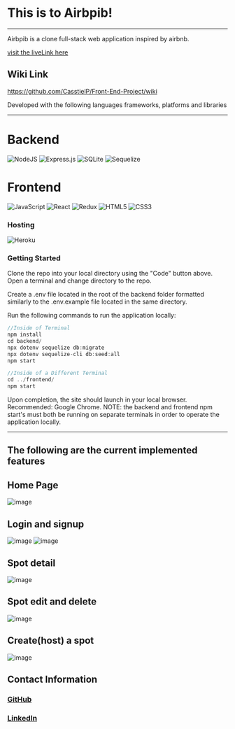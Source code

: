# This is to Airbpib!
***
Airbpib is a clone full-stack web application inspired by airbnb. 

[visit the liveLink here](https://airbpibcpi.herokuapp.com/)

## Wiki Link
https://github.com/CasstielP/Front-End-Project/wiki

Developed with the following languages frameworks, platforms and libraries
***
# Backend

![NodeJS](https://img.shields.io/badge/node.js-6DA55F?style=for-the-badge&logo=node.js&logoColor=white) ![Express.js](https://img.shields.io/badge/express.js-%23404d59.svg?style=for-the-badge&logo=express&logoColor=%2361DAFB) ![SQLite](https://img.shields.io/badge/sqlite-%2307405e.svg?style=for-the-badge&logo=sqlite&logoColor=white) ![Sequelize](https://img.shields.io/badge/Sequelize-52B0E7?style=for-the-badge&logo=Sequelize&logoColor=white)

# Frontend

![JavaScript](https://img.shields.io/badge/javascript-%23323330.svg?style=for-the-badge&logo=javascript&logoColor=%23F7DF1E) ![React](https://img.shields.io/badge/react-%2320232a.svg?style=for-the-badge&logo=react&logoColor=%2361DAFB) ![Redux](https://img.shields.io/badge/redux-%23593d88.svg?style=for-the-badge&logo=redux&logoColor=white) ![HTML5](https://img.shields.io/badge/html5-%23E34F26.svg?style=for-the-badge&logo=html5&logoColor=white) ![CSS3](https://img.shields.io/badge/css3-%231572B6.svg?style=for-the-badge&logo=css3&logoColor=white)

### Hosting

![Heroku](https://img.shields.io/badge/heroku-%23430098.svg?style=for-the-badge&logo=heroku&logoColor=white)

### Getting Started

Clone the repo into your local directory using the "Code" button above. Open a terminal and change directory to the repo.

Create a .env file located in the root of the backend folder formatted similarly to the .env.example file located in the same directory.

Run the following commands to run the application locally:
```js
//Inside of Terminal
npm install
cd backend/
npx dotenv sequelize db:migrate
npx dotenv sequelize-cli db:seed:all
npm start

//Inside of a Different Terminal
cd ../frontend/
npm start
```
Upon completion, the site should launch in your local browser. Recommended: Google Chrome.
NOTE: the backend and frontend npm start's must both be running on separate terminals in order to operate the application locally.
***

## The following are the current implemented features

## Home Page
![image](https://cis3110fall2021pi.s3.us-west-1.amazonaws.com/aAMod5ProFiles/landingpage.png)


## Login and signup 
![image](https://cis3110fall2021pi.s3.us-west-1.amazonaws.com/aAMod5ProFiles/login.png)
![image](https://cis3110fall2021pi.s3.us-west-1.amazonaws.com/aAMod5ProFiles/signup.png)


## Spot detail
![image](https://cis3110fall2021pi.s3.us-west-1.amazonaws.com/aAMod5ProFiles/singlespotpage.png)



## Spot edit and delete
![image](https://cis3110fall2021pi.s3.us-west-1.amazonaws.com/aAMod5ProFiles/deletespot.png)



## Create(host) a spot
![image](https://cis3110fall2021pi.s3.us-west-1.amazonaws.com/aAMod5ProFiles/hostspot.png)



## Contact Information 

### [GitHub](https://github.com/CasstielP)

### [LinkedIn](www.linkedin.com/in/casstiel-pi)





